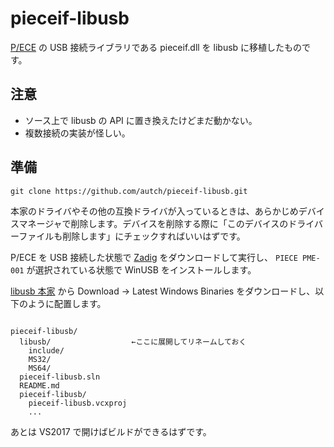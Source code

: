 # pieceif-libusb

[P/ECE](http://aquaplus.jp/piece/) の USB 接続ライブラリである pieceif.dll を libusb に移植したものです。

## 注意

* ソース上で libusb の API に置き換えたけどまだ動かない。
* 複数接続の実装が怪しい。

## 準備

```
git clone https://github.com/autch/pieceif-libusb.git
```


本家のドライバやその他の互換ドライバが入っているときは、あらかじめデバイスマネージャで削除します。デバイスを削除する際に「このデバイスのドライバーファイルも削除します」にチェックすればいいはずです。

P/ECE を USB 接続した状態で [Zadig](http://zadig.akeo.ie/) をダウンロードして実行し、 `PIECE PME-001` が選択されている状態で WinUSB をインストールします。

[libusb 本家](http://libusb.info/) から Download -> Latest Windows Binaries をダウンロードし、以下のように配置します。

```

pieceif-libusb/
  libusb/                  ←ここに展開してリネームしておく
    include/
    MS32/
    MS64/
  pieceif-libusb.sln
  README.md
  pieceif-libusb/
    pieceif-libusb.vcxproj
    ...
```

あとは VS2017 で開けばビルドができるはずです。
